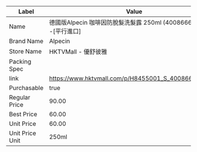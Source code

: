 | Label           | Value                                               |
| --------------- | --------------------------------------------------- |
| Name            | 德國版Alpecin 咖啡因防脫髮洗髮露 250ml (4008666211187) -[平行進口]  |
| Brand Name      | Alpecin                                             |
| Store Name      | HKTVMall - 優舒彼雅                                     |
| Packing Spec    |                                                     |
| link            | https://www.hktvmall.com/p/H8455001_S_4008666211187 |
| Purchasable     | true                                                |
| Regular Price   | 90.00                                               |
| Best Price      | 60.00                                               |
| Unit Price      | 60.00                                               |
| Unit Price Unit | 250ml                                               |
